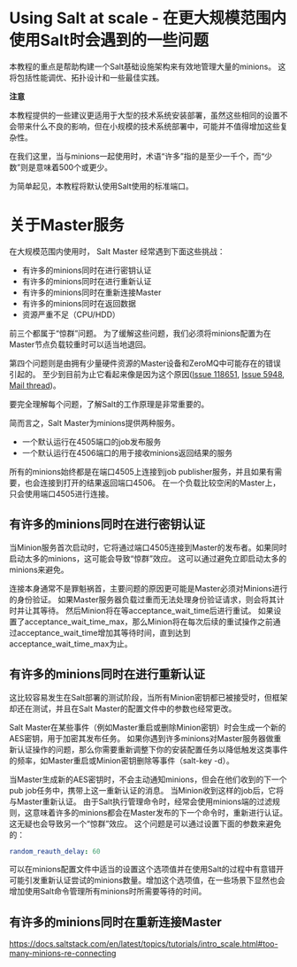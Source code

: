 # Using Salt at scale - 在更大规模范围内使用Salt时会遇到的一些问题

本教程的重点是帮助构建一个Salt基础设施架构来有效地管理大量的minions。 这将包括性能调优、拓扑设计和一些最佳实践。

**注意**

本教程提供的一些建议更适用于大型的技术系统安装部署，虽然这些相同的设置不会带来什么不良的影响，但在小规模的技术系统部署中，可能并不值得增加这些复杂性。

在我们这里，当与minions一起使用时，术语“许多”指的是至少一千个，而“少数”则是意味着500个或更少。

为简单起见，本教程将默认使用Salt使用的标准端口。

# 关于Master服务
在大规模范围内使用时， Salt Master 经常遇到下面这些挑战：
- 有许多的minions同时在进行密钥认证
- 有许多的minions同时在进行重新认证
- 有许多的minions同时在重新连接Master
- 有许多的minions同时在返回数据
- 资源严重不足（CPU/HDD）

前三个都属于“惊群”问题。 为了缓解这些问题，我们必须将minions配置为在Master节点负载较重时可以适当地退回。

第四个问题则是由拥有少量硬件资源的Master设备和ZeroMQ中可能存在的错误引起的。 至少到目前为止它看起来像是因为这个原因([Issue 118651](https://github.com/saltstack/salt/issues/11865), [Issue 5948](https://github.com/saltstack/salt/issues/5948), [Mail thread](https://groups.google.com/forum/#!searchin/salt-users/lots$20of$20minions/salt-users/WxothArv2Do/t12MigMQDFAJ))。

要完全理解每个问题，了解Salt的工作原理是非常重要的。

简而言之，Salt Master为minions提供两种服务。
- 一个默认运行在4505端口的job发布服务
- 一个默认运行在4506端口的用于接收minions返回结果的服务

所有的minions始终都是在端口4505上连接到job publisher服务，并且如果有需要，也会连接到打开的结果返回端口4506。 在一个负载比较空闲的Master上，只会使用端口4505进行连接。

## 有许多的minions同时在进行密钥认证
当Minion服务首次启动时，它将通过端口4505连接到Master的发布者。如果同时启动太多的minions，这可能会导致“惊群”效应。 这可以通过避免立即启动太多的minions来避免。

连接本身通常不是罪魁祸首，主要问题的原因更可能是Master必须对Minions进行的身份验证。 如果Master服务器负载过重而无法处理身份验证请求，则会将其计时并让其等待。 然后Minion将在等acceptance_wait_time后进行重试。 如果设置了acceptance_wait_time_max，那么Minion将在每次后续的重试操作之前通过acceptance_wait_time增加其等待时间，直到达到acceptance_wait_time_max为止。

## 有许多的minions同时在进行重新认证
这比较容易发生在Salt部署的测试阶段，当所有Minion密钥都已被接受时，但框架却还在测试，并且在Salt Master的配置文件中的参数也经常更改。

Salt Master在某些事件（例如Master重启或删除Minion密钥）时会生成一个新的AES密钥，用于加密其发布任务。 如果你遇到许多minions对Master服务器做重新认证操作的问题，那么你需要重新调整下你的安装配置任务以降低触发这类事件的频率，如Master重启或Minion密钥删除等事件（salt-key -d）。

当Master生成新的AES密钥时，不会主动通知minions，但会在他们收到的下一个pub job任务中，携带上这一重新认证的消息。 当Minion收到这样的job后，它将与Master重新认证。 由于Salt执行管理命令时，经常会使用minions端的过滤规则，这意味着许多的minions都会在Master发布的下一个命令时，重新进行认证。这无疑也会导致另一个“惊群”效应。 这个问题是可以通过设置下面的参数来避免的：
```yaml
random_reauth_delay: 60
```
可以在minions配置文件中适当的设置这个选项值并在使用Salt的过程中有意错开可能引发重新认证尝试的minions数量。增加这个选项值，在一些场景下显然也会增加使用Salt命令管理所有minions时所需要等待的时间。

## 有许多的minions同时在重新连接Master
https://docs.saltstack.com/en/latest/topics/tutorials/intro_scale.html#too-many-minions-re-connecting
